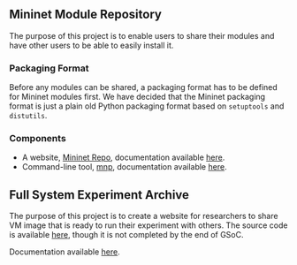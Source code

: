 ## Mininet Module Repository
The purpose of this project is to enable users to share their modules and have other users to be able to easily install it.

### Packaging Format
Before any modules can be shared, a packaging format has to be defined for Mininet modules first. We have decided that the Mininet packaging format is just a plain old Python packaging format based on `setuptools` and `distutils`.

### Components
- A website, [Mininet Repo](https://github.com/heryandi/djangopypi2), documentation available [here](https://github.com/heryandi/gsoc2013-onl-mininet/wiki/Mininet-Repo-Docs).
- Command-line tool, [mnp](https://github.com/heryandi/mnp), documentation available [here](https://github.com/heryandi/gsoc2013-onl-mininet/wiki/mnp:-Mininet-Packaging-Tools-Docs).

## Full System Experiment Archive
The purpose of this project is to create a website for researchers to share VM image that is ready to run their experiment with others. The source code is available [here](https://github.com/heryandi/experiment_repo), though it is not completed by the end of GSoC.

Documentation available [here](https://github.com/heryandi/gsoc2013-onl-mininet/wiki/Experiment-Repo-Docs).